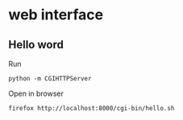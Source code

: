 # web interface

## Hello word
Run

    python -m CGIHTTPServer

Open in browser

    firefox http://localhost:8000/cgi-bin/hello.sh
